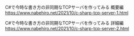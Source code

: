 C#で今時な書き方の非同期なTCPサーバを作ってみる 概要編  
https://www.nabehiro.net/2021/10/c-sharp-tcp-server-1.html  
  
C#で今時な書き方の非同期なTCPサーバを作ってみる 詳細編  
https://www.nabehiro.net/2021/10/c-sharp-tcp-server-2.html
